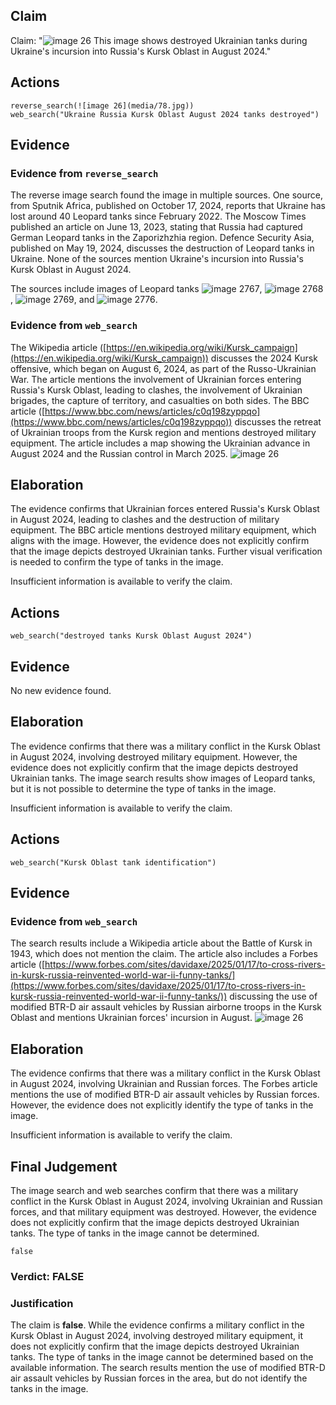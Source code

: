 ## Claim
Claim: "![image 26](media/78.jpg) This image shows destroyed Ukrainian tanks during Ukraine's incursion into Russia's Kursk Oblast in August 2024."

## Actions
```
reverse_search(![image 26](media/78.jpg))
web_search("Ukraine Russia Kursk Oblast August 2024 tanks destroyed")
```

## Evidence
### Evidence from `reverse_search`
The reverse image search found the image in multiple sources. One source, from Sputnik Africa, published on October 17, 2024, reports that Ukraine has lost around 40 Leopard tanks since February 2022. The Moscow Times published an article on June 13, 2023, stating that Russia had captured German Leopard tanks in the Zaporizhzhia region. Defence Security Asia, published on May 19, 2024, discusses the destruction of Leopard tanks in Ukraine. None of the sources mention Ukraine's incursion into Russia's Kursk Oblast in August 2024.

The sources include images of Leopard tanks ![image 2767](media/2025-08-07_21-11-1754601064-235630.jpg), ![image 2768](media/2025-08-07_21-11-1754601064-852129.jpg), ![image 2769](media/2025-08-07_21-11-1754601071-722574.jpg), and ![image 2776](media/2025-08-07_21-11-1754601078-976522.jpg).


### Evidence from `web_search`
The Wikipedia article ([https://en.wikipedia.org/wiki/Kursk_campaign](https://en.wikipedia.org/wiki/Kursk_campaign)) discusses the 2024 Kursk offensive, which began on August 6, 2024, as part of the Russo-Ukrainian War. The article mentions the involvement of Ukrainian forces entering Russia's Kursk Oblast, leading to clashes, the involvement of Ukrainian brigades, the capture of territory, and casualties on both sides. The BBC article ([https://www.bbc.com/news/articles/c0q198zyppqo](https://www.bbc.com/news/articles/c0q198zyppqo)) discusses the retreat of Ukrainian troops from the Kursk region and mentions destroyed military equipment. The article includes a map showing the Ukrainian advance in August 2024 and the Russian control in March 2025. ![image 26](media/78.jpg)

## Elaboration
The evidence confirms that Ukrainian forces entered Russia's Kursk Oblast in August 2024, leading to clashes and the destruction of military equipment. The BBC article mentions destroyed military equipment, which aligns with the image. However, the evidence does not explicitly confirm that the image depicts destroyed Ukrainian tanks. Further visual verification is needed to confirm the type of tanks in the image.

Insufficient information is available to verify the claim.


## Actions
```
web_search("destroyed tanks Kursk Oblast August 2024")
```

## Evidence
No new evidence found.

## Elaboration
The evidence confirms that there was a military conflict in the Kursk Oblast in August 2024, involving destroyed military equipment. However, the evidence does not explicitly confirm that the image depicts destroyed Ukrainian tanks. The image search results show images of Leopard tanks, but it is not possible to determine the type of tanks in the image.

Insufficient information is available to verify the claim.


## Actions
```
web_search("Kursk Oblast tank identification")
```

## Evidence
### Evidence from `web_search`
The search results include a Wikipedia article about the Battle of Kursk in 1943, which does not mention the claim. The article also includes a Forbes article ([https://www.forbes.com/sites/davidaxe/2025/01/17/to-cross-rivers-in-kursk-russia-reinvented-world-war-ii-funny-tanks/](https://www.forbes.com/sites/davidaxe/2025/01/17/to-cross-rivers-in-kursk-russia-reinvented-world-war-ii-funny-tanks/)) discussing the use of modified BTR-D air assault vehicles by Russian airborne troops in the Kursk Oblast and mentions Ukrainian forces' incursion in August. ![image 26](media/78.jpg)


## Elaboration
The evidence confirms that there was a military conflict in the Kursk Oblast in August 2024, involving Ukrainian and Russian forces. The Forbes article mentions the use of modified BTR-D air assault vehicles by Russian forces. However, the evidence does not explicitly identify the type of tanks in the image.

Insufficient information is available to verify the claim.


## Final Judgement
The image search and web searches confirm that there was a military conflict in the Kursk Oblast in August 2024, involving Ukrainian and Russian forces, and that military equipment was destroyed. However, the evidence does not explicitly confirm that the image depicts destroyed Ukrainian tanks. The type of tanks in the image cannot be determined.

`false`

### Verdict: FALSE

### Justification
The claim is **false**. While the evidence confirms a military conflict in the Kursk Oblast in August 2024, involving destroyed military equipment, it does not explicitly confirm that the image depicts destroyed Ukrainian tanks. The type of tanks in the image cannot be determined based on the available information. The search results mention the use of modified BTR-D air assault vehicles by Russian forces in the area, but do not identify the tanks in the image.
